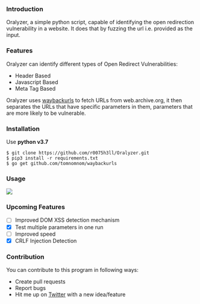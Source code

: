 ### Introduction


Oralyzer, a simple python script, capable of identifying the open redirection vulnerability in a website. It does that by fuzzing the url i.e. provided as the input.

### Features

Oralyzer can identify different types of Open Redirect Vulnerabilities:
 - Header Based
 - Javascript Based
 - Meta Tag Based<br>

Oralyzer uses <a href="https://github.com/tomnomnom/waybackurls">waybackurls</a> to fetch URLs from web.archive.org, it then separates the URLs that have specific parameters in them, parameters that are more likely to be vulnerable.

### Installation

Use **python v3.7**<br>

```
$ git clone https://github.com/r0075h3ll/Oralyzer.git
$ pip3 install -r requirements.txt
$ go get github.com/tomnomnom/waybackurls
```

### Usage
<img src="https://i.ibb.co/4N9pKTD/carbon-just.png">

### Upcoming Features

- [ ] Improved DOM XSS detection mechanism
- [x] Test multiple parameters in one run
- [ ] Improved speed
- [x] CRLF Injection Detection

### Contribution

You can contribute to this program in following ways:

- Create pull requests
- Report bugs
- Hit me up on <a href='http://twitter.com/r0075h3ll'>Twitter</a> with a new idea/feature